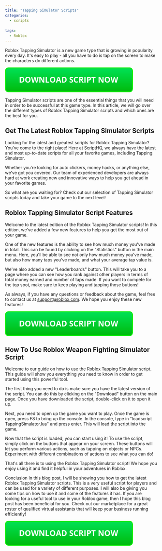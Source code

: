 ```yaml
---
title: "Tapping Simulator Scripts"
categories:
  - scripts
  
tags:
  - Roblox
---
```


Roblox Tapping Simulator is a new game type that is growing in popularity every day. It's easy to play - all you have to do is tap on the screen to make the characters do different actions.

[![script button](https://github.com/robloxpaste/robloxpaste.github.io/blob/main/script_button.png?raw=true)](https://rbxpaste.com/latest-script)


Tapping Simulator scripts are one of the essential things that you will need in order to be successful at this game type. In this article, we will go over the different types of Roblox Tapping Simulator scripts and which ones are the best for you.

## Get The Latest Roblox Tapping Simulator Scripts

Looking for the latest and greatest scripts for Roblox Tapping Simulator? You've come to the right place! Here at ScriptHQ, we always have the latest and most up-to-date scripts for all your favorite games, including Tapping Simulator.

Whether you're looking for auto clickers, money hacks, or anything else, we've got you covered. Our team of experienced developers are always hard at work creating new and innovative ways to help you get ahead in your favorite games.

So what are you waiting for? Check out our selection of Tapping Simulator scripts today and take your game to the next level!

## Roblox Tapping Simulator Script Features

Welcome to the latest edition of the Roblox Tapping Simulator scripts! In this edition, we've added a few new features to help you get the most out of your game.

One of the new features is the ability to see how much money you've made in total. This can be found by clicking on the "Statistics" button in the main menu. Here, you'll be able to see not only how much money you've made, but also how many taps you've made, and what your average tap value is.

We've also added a new "Leaderboards" button. This will take you to a page where you can see how you rank against other players in terms of total money earned and number of taps made. If you want to compete for the top spot, make sure to keep playing and tapping those buttons!

As always, if you have any questions or feedback about the game, feel free to contact us at support@roblox.com. We hope you enjoy these new features!

[![script button](https://github.com/robloxpaste/robloxpaste.github.io/blob/main/script_button.png?raw=true)](https://rbxpaste.com/latest-script)

## How To Use Roblox Weapon Fighting Simulator Script

Welcome to our guide on how to use the Roblox Tapping Simulator script. This guide will show you everything you need to know in order to get started using this powerful tool.

The first thing you need to do is make sure you have the latest version of the script. You can do this by clicking on the "Download" button on the main page. Once you have downloaded the script, double-click on it to open it up.

Next, you need to open up the game you want to play. Once the game is open, press F8 to bring up the console. In the console, type in "loadscript TappingSimulator.lua" and press enter. This will load the script into the game.

Now that the script is loaded, you can start using it! To use the script, simply click on the buttons that appear on your screen. These buttons will let you perform various actions, such as tapping on objects or NPCs. Experiment with different combinations of actions to see what you can do!

That's all there is to using the Roblox Tapping Simulator script! We hope you enjoy using it and find it helpful in your adventures in Roblox.

Conclusion
In this blog post, I will be showing you how to get the latest Roblox Tapping Simulator scripts. This is a very useful script for players and can be used for a variety of different purposes. I will also be giving you some tips on how to use it and some of the features it has. If you are looking for a useful tool to use in your Roblox game, then I hope this blog post has been beneficial for you. Check out our marketplace for a great roster of qualified virtual assistants that will keep your business running efficiently!

[![script button](https://github.com/robloxpaste/robloxpaste.github.io/blob/main/script_button.png?raw=true)](https://rbxpaste.com/latest-script)